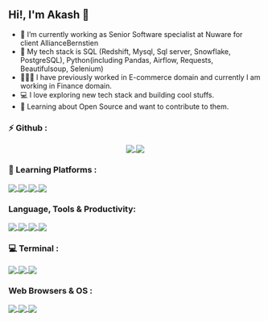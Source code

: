 ## Hi!, I'm Akash 👋

- 🌱 I’m currently working as Senior Software specialist at Nuware for client AllianceBernstien
- 🐍 My tech stack is SQL (Redshift, Mysql, Sql server, Snowflake, PostgreSQL), Python(including Pandas, Airflow, Requests, Beautifulsoup, Selenium)
- 👨🏻‍💻 I have previously worked in E-commerce domain and currently I am working in Finance domain.
- 💻 I love exploring new tech stack and building cool stuffs.
- 🚀 Learning about Open Source and want to contribute to them.




### ⚡ Github :
<p align="center">
<a href="https://github.com/akash211/github-readme-stats">
  <img align="center" src="https://github-readme-stats.vercel.app/api?username=akash211&theme=aura&show_icons=true" />
</a>
<a href="https://github.com/akash211/github-readme-streak-stats">
  <img align="center" src="https://github-readme-streak-stats.herokuapp.com/?user=akash211&theme=algolia" />
</a>
</p>

### 🏫 Learning Platforms :
<a href="https://github.com/akash211/img-shields-io">
  <img align="center" src="https://img.shields.io/badge/freecodecamp-27273D?style=for-the-badge&logo=freecodecamp&logoColor=white" />
</a>
<a href="https://github.com/akash211/img-shields-io">
  <img align="center" src="https://img.shields.io/badge/Udemy-EC5252?style=for-the-badge&logo=Udemy&logoColor=white" />
</a>
<a href="https://github.com/akash211/img-shields-io">
  <img align="center" src="https://img.shields.io/badge/Khan%20Academy-14BF96?style=for-the-badge&logo=Khan%20Academy&logoColor=white" />
</a>
<a href="https://github.com/akash211/img-shields-io">
  <img align="center" src="https://img.shields.io/badge/YouTube-FF0000?style=for-the-badge&logo=youtube&logoColor=white" />
</a>


### Language, Tools & Productivity:
<a href="https://github.com/akash211/img-shields-io">
  <img align="center" src="https://img.shields.io/badge/Python-FFD43B?style=for-the-badge&logo=python&logoColor=blue" />
</a>
<a href="https://github.com/akash211/img-shields-io">
  <img align="center" src="https://img.shields.io/badge/Visual_Studio_Code-0078D4?style=for-the-badge&logo=visual%20studio%20code&logoColor=white" />
</a>
<a href="https://github.com/akash211/img-shields-io">
  <img align="center" src="https://img.shields.io/badge/Colab-F9AB00?style=for-the-badge&logo=googlecolab&color=525252" />
</a>
<a href="https://github.com/akash211/img-shields-io">
  <img align="center" src="https://img.shields.io/badge/Notion-000000?style=for-the-badge&logo=notion&logoColor=white" />
</a>


### 💻 Terminal :
<a href="https://github.com/akash211/img-shields-io">
  <img align="center" src="https://img.shields.io/badge/powershell-5391FE?style=for-the-badge&logo=powershell&logoColor=white" />
</a>
<a href="https://github.com/akash211/img-shields-io">
  <img align="center" src="https://img.shields.io/badge/GIT-E44C30?style=for-the-badge&logo=git&logoColor=white" />
</a>
<a href="https://github.com/akash211/img-shields-io">
  <img align="center" src="https://img.shields.io/badge/windows%20terminal-4D4D4D?style=for-the-badge&logo=windows%20terminal&logoColor=white" />
</a>



### Web Browsers & OS :
<a href="https://github.com/akash211/img-shields-io">
  <img align="center" src="https://img.shields.io/badge/Brave-FF1B2D?style=for-the-badge&logo=Brave&logoColor=white" />
</a>
<a href="https://github.com/akash211/img-shields-io">
  <img align="center" src="https://img.shields.io/badge/Google_chrome-4285F4?style=for-the-badge&logo=Google-chrome&logoColor=white" />
</a>
<a href="https://github.com/akash211/img-shields-io">
  <img align="center" src="https://img.shields.io/badge/Windows-0078D6?style=for-the-badge&logo=windows&logoColor=white" />
</a>

